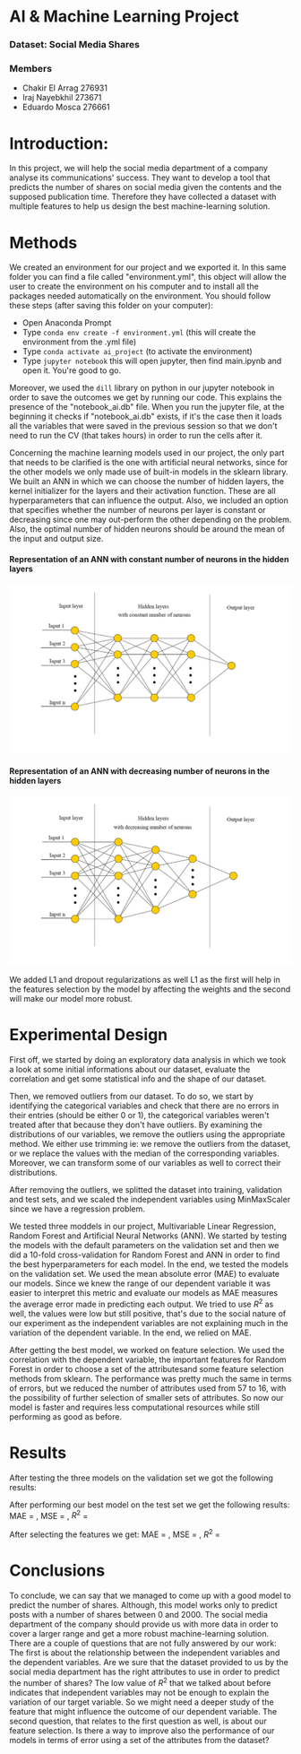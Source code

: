 # AI & Machine Learning Project

### Dataset: Social Media Shares

### Members
- Chakir El Arrag 276931
- Iraj Nayebkhil 273671
- Eduardo Mosca 276661


# Introduction:

In this project, we will help the social media department of a company analyse its communications' success. They want to develop a tool that predicts the number of shares on social media given the contents and the supposed publication time. Therefore they have collected a dataset with multiple features to help us design the best machine-learning solution.


# Methods 

We created an environment for our project and we exported it. In this same folder you can find a file called "environment.yml", this object will allow the user to create the environment on his computer and to install all the packages needed automatically on the environment.
You should follow these steps (after saving this folder on your computer):

- Open Anaconda Prompt
- Type `conda env create -f environment.yml` (this will create the environment from the .yml file)
- Type `conda activate ai_project` (to activate the environment)
- Type `jupyter notebook` this will open jupyter, then find main.ipynb and open it. You're good to go.

Moreover, we used the `dill` library on python in our jupyter notebook in order to save the outcomes we get by running our code. This explains the presence of the "notebook_ai.db" file. When you run the jupyter file, at the beginning it checks if "notebook_ai.db" exists, if it's the case then it loads all the variables that were saved in the previous session so that we don't need to run the CV (that takes hours) in order to run the cells after it.

Concerning the machine learning models used in our project, the only part that needs to be clarified is the one with artificial neural networks, since for the other models we only made use of built-in models in the sklearn library.
We built an ANN in which we can choose the number of hidden layers, the kernel initializer for the layers and their activation function. These are all hyperparameters that can influence the output. Also, we included an option that specifies whether the number of neurons per layer is constant or decreasing since one may out-perform the other depending on the problem. Also, the optimal number of hidden neurons should be around the mean of the input and output size.

#### Representation of an ANN with constant number of neurons in the hidden layers
![Alt text](images/constant.png "ANN with constant number of neurons in the hidden layers")

#### Representation of an ANN with decreasing number of neurons in the hidden layers
![Alt text](images/decreasing.png "ANN with decreasing number of neurons in the hidden layers")

We added L1 and dropout regularizations as well L1 as the first will help in the features selection by the model by affecting the weights and the second will make our model more robust. 


# Experimental Design

First off, we started by doing an exploratory data analysis in which we took a look at some initial informations about our dataset, evaluate the correlation and get some statistical info and the shape of our dataset.

Then, we removed outliers from our dataset. To do so, we start by identifying the categorical variables and check that there are no errors in their entries (should be either 0 or 1), the categorical variables weren't treated after that because they don't have outliers. By examining the distributions of our variables, we remove the outliers using the appropriate method. We either use trimming ie: we remove the outliers from the dataset, or we replace the values with the median of the corresponding variables. Moreover, we can transform some of our variables as well to correct their distributions.

After removing the outliers, we splitted the dataset into training, validation and test sets, and we scaled the independent variables using MinMaxScaler since we have a regression problem.

We tested three moddels in our project, Multivariable Linear Regression, Random Forest and Artificial Neural Networks (ANN). We started by testing the models with the default parameters on the validation set and then we did a 10-fold cross-validation for Random Forest and ANN in order to find the best hyperparameters for each model. In the end, we tested the models on the validation set. We used the mean absolute error (MAE) to evaluate our models. Since we knew the range of our dependent variable it was easier to interpret this metric and evaluate our models as MAE measures the average error made in predicting each output. We tried to use $R^2$ as well, the values were low but still positive, that's due to the social nature of our experiment as the independent variables are not explaining much in the variation of the dependent variable. In the end, we relied on MAE.

After getting the best model, we worked on feature selection. We used the correlation with the dependent variable, the important features for Random Forest in order to choose a set of the attributesand some feature selection methods from sklearn. The performance was pretty much the same in terms of errors, but we reduced the number of attributes used from 57 to 16, with the possibility of further selection of smaller sets of attributes. So now our model is faster and requires less computational resources while still performing as good as before.


# Results

After testing the three models on the validation set we got the following results:

After performing our best model on the test set we get the following results:
MAE = , MSE = , $R^2$ = 

After selecting the features we get:
MAE = , MSE = , $R^2$ = 


# Conclusions

To conclude, we can say that we managed to come up with a good model to predict the number of shares. Although, this model works only to predict posts with a number of shares between 0 and 2000. The social media department of the company should provide us with more data in order to cover a larger range and get a more robust machine-learning solution.
There are a couple of questions that are not fully answered by our work:
The first is about the relationship between the independent variables and the dependent variables. Are we sure that the dataset provided to us by the social media department has the right attributes to use in order to predict the number of shares? The low value of $R^2$ that we talked about before indicates that independent variables may not be enough to explain the variation of our target variable. So we might need a deeper study of the feature that might influence the outcome of our dependent variable.
The second question, that relates to the first question as well, is about our feature selection. Is there a way to improve also the performance of our models in terms of error using a set of the attributes from the dataset?
